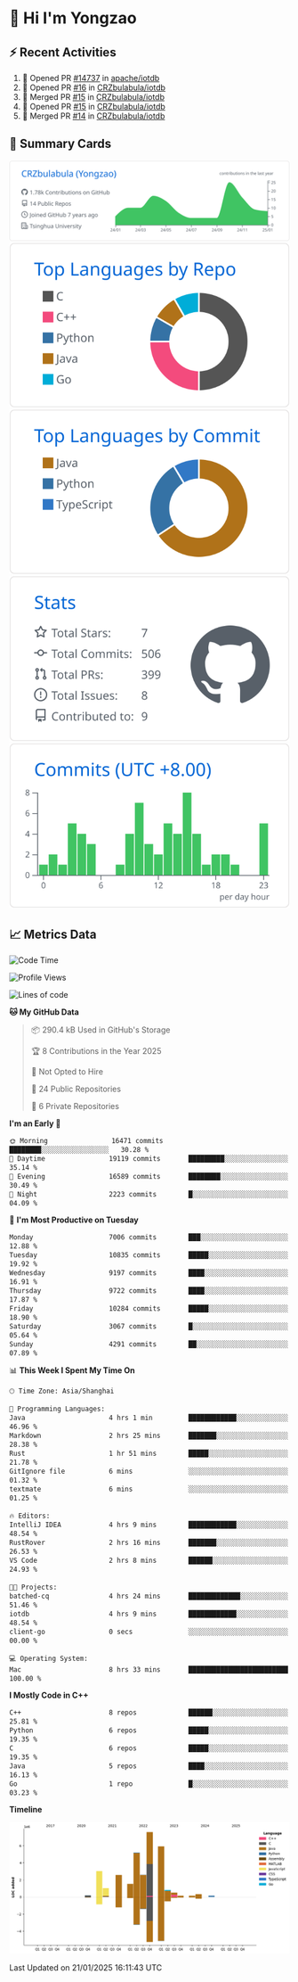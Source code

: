 # 👋 Hi I'm Yongzao

## ⚡ Recent Activities
<!--START_SECTION:activity-->
1. 💪 Opened PR [#14737](https://github.com/apache/iotdb/pull/14737) in [apache/iotdb](https://github.com/apache/iotdb)
2. 💪 Opened PR [#16](https://github.com/CRZbulabula/iotdb/pull/16) in [CRZbulabula/iotdb](https://github.com/CRZbulabula/iotdb)
3. 🎉 Merged PR [#15](https://github.com/CRZbulabula/iotdb/pull/15) in [CRZbulabula/iotdb](https://github.com/CRZbulabula/iotdb)
4. 💪 Opened PR [#15](https://github.com/CRZbulabula/iotdb/pull/15) in [CRZbulabula/iotdb](https://github.com/CRZbulabula/iotdb)
5. 🎉 Merged PR [#14](https://github.com/CRZbulabula/iotdb/pull/14) in [CRZbulabula/iotdb](https://github.com/CRZbulabula/iotdb)
<!--END_SECTION:activity-->

## 🎑 Summary Cards

[![](https://raw.githubusercontent.com/CRZbulabula/CRZbulabula/main/profile-summary-card-output/github/0-profile-details.svg)](https://github.com/vn7n24fzkq/github-profile-summary-cards)
[![](https://raw.githubusercontent.com/CRZbulabula/CRZbulabula/main/profile-summary-card-output/github/1-repos-per-language.svg)](https://github.com/vn7n24fzkq/github-profile-summary-cards) [![](https://raw.githubusercontent.com/CRZbulabula/CRZbulabula/main/profile-summary-card-output/github/2-most-commit-language.svg)](https://github.com/vn7n24fzkq/github-profile-summary-cards)
[![](https://raw.githubusercontent.com/CRZbulabula/CRZbulabula/main/profile-summary-card-output/github/3-stats.svg)](https://github.com/vn7n24fzkq/github-profile-summary-cards) [![](https://raw.githubusercontent.com/CRZbulabula/CRZbulabula/main/profile-summary-card-output/github/4-productive-time.svg)](https://github.com/vn7n24fzkq/github-profile-summary-cards)

## 📈 Metrics Data

<!--START_SECTION:waka-->
![Code Time](http://img.shields.io/badge/Code%20Time-811%20hrs%2057%20mins-blue)

![Profile Views](http://img.shields.io/badge/Profile%20Views-0-blue)

![Lines of code](https://img.shields.io/badge/From%20Hello%20World%20I%27ve%20Written-31.6%20million%20lines%20of%20code-blue)

**🐱 My GitHub Data** 

> 📦 290.4 kB Used in GitHub's Storage 
 > 
> 🏆 8 Contributions in the Year 2025
 > 
> 🚫 Not Opted to Hire
 > 
> 📜 24 Public Repositories 
 > 
> 🔑 6 Private Repositories 
 > 
**I'm an Early 🐤** 

```text
🌞 Morning                16471 commits       ████████░░░░░░░░░░░░░░░░░   30.28 % 
🌆 Daytime                19119 commits       █████████░░░░░░░░░░░░░░░░   35.14 % 
🌃 Evening                16589 commits       ████████░░░░░░░░░░░░░░░░░   30.49 % 
🌙 Night                  2223 commits        █░░░░░░░░░░░░░░░░░░░░░░░░   04.09 % 
```
📅 **I'm Most Productive on Tuesday** 

```text
Monday                   7006 commits        ███░░░░░░░░░░░░░░░░░░░░░░   12.88 % 
Tuesday                  10835 commits       █████░░░░░░░░░░░░░░░░░░░░   19.92 % 
Wednesday                9197 commits        ████░░░░░░░░░░░░░░░░░░░░░   16.91 % 
Thursday                 9722 commits        ████░░░░░░░░░░░░░░░░░░░░░   17.87 % 
Friday                   10284 commits       █████░░░░░░░░░░░░░░░░░░░░   18.90 % 
Saturday                 3067 commits        █░░░░░░░░░░░░░░░░░░░░░░░░   05.64 % 
Sunday                   4291 commits        ██░░░░░░░░░░░░░░░░░░░░░░░   07.89 % 
```


📊 **This Week I Spent My Time On** 

```text
🕑︎ Time Zone: Asia/Shanghai

💬 Programming Languages: 
Java                     4 hrs 1 min         ████████████░░░░░░░░░░░░░   46.96 % 
Markdown                 2 hrs 25 mins       ███████░░░░░░░░░░░░░░░░░░   28.38 % 
Rust                     1 hr 51 mins        █████░░░░░░░░░░░░░░░░░░░░   21.78 % 
GitIgnore file           6 mins              ░░░░░░░░░░░░░░░░░░░░░░░░░   01.32 % 
textmate                 6 mins              ░░░░░░░░░░░░░░░░░░░░░░░░░   01.25 % 

🔥 Editors: 
IntelliJ IDEA            4 hrs 9 mins        ████████████░░░░░░░░░░░░░   48.54 % 
RustRover                2 hrs 16 mins       ███████░░░░░░░░░░░░░░░░░░   26.53 % 
VS Code                  2 hrs 8 mins        ██████░░░░░░░░░░░░░░░░░░░   24.93 % 

🐱‍💻 Projects: 
batched-cq               4 hrs 24 mins       █████████████░░░░░░░░░░░░   51.46 % 
iotdb                    4 hrs 9 mins        ████████████░░░░░░░░░░░░░   48.54 % 
client-go                0 secs              ░░░░░░░░░░░░░░░░░░░░░░░░░   00.00 % 

💻 Operating System: 
Mac                      8 hrs 33 mins       █████████████████████████   100.00 % 
```

**I Mostly Code in C++** 

```text
C++                      8 repos             ██████░░░░░░░░░░░░░░░░░░░   25.81 % 
Python                   6 repos             █████░░░░░░░░░░░░░░░░░░░░   19.35 % 
C                        6 repos             █████░░░░░░░░░░░░░░░░░░░░   19.35 % 
Java                     5 repos             ████░░░░░░░░░░░░░░░░░░░░░   16.13 % 
Go                       1 repo              █░░░░░░░░░░░░░░░░░░░░░░░░   03.23 % 
```



**Timeline**

![Lines of Code chart](https://raw.githubusercontent.com/CRZbulabula/CRZbulabula/main/assets/bar_graph.png)


 Last Updated on 21/01/2025 16:11:43 UTC
<!--END_SECTION:waka-->

